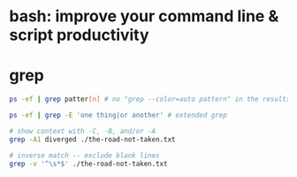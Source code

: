
# bash:  improve your command line & script productivity

# grep

```bash
ps -ef | grep patter[n] # no "grep --color=auto pattern" in the results

ps -ef | grep -E 'one thing|or another' # extended grep

# show context with -C, -B, and/or -A
grep -A1 diverged ./the-road-not-taken.txt

# inverse match -- exclude blank lines
grep -v '^\s*$' ./the-road-not-taken.txt
```


